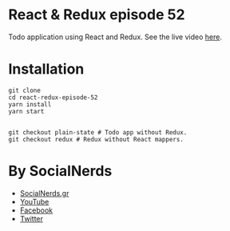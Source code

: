 # React & Redux episode 52
Todo application using React and Redux.
See the live video [here](https://youtu.be/OImjqLjPeY8).

# Installation
```
git clone
cd react-redux-episode-52
yarn install
yarn start


git checkout plain-state # Todo app without Redux.
git checkout redux # Redux without React mappers.
```

# By SocialNerds
* [SocialNerds.gr](https://www.socialnerds.gr/)
* [YouTube](https://www.youtube.com/SocialNerdsGR)
* [Facebook](https://www.facebook.com/SocialNerdsGR)
* [Twitter](https://twitter.com/socialnerdsgr)